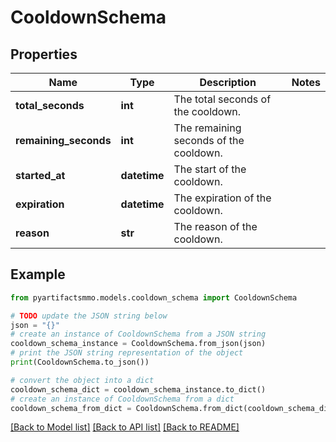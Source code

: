 # CooldownSchema


## Properties

Name | Type | Description | Notes
------------ | ------------- | ------------- | -------------
**total_seconds** | **int** | The total seconds of the cooldown. | 
**remaining_seconds** | **int** | The remaining seconds of the cooldown. | 
**started_at** | **datetime** | The start of the cooldown. | 
**expiration** | **datetime** | The expiration of the cooldown. | 
**reason** | **str** | The reason of the cooldown. | 

## Example

```python
from pyartifactsmmo.models.cooldown_schema import CooldownSchema

# TODO update the JSON string below
json = "{}"
# create an instance of CooldownSchema from a JSON string
cooldown_schema_instance = CooldownSchema.from_json(json)
# print the JSON string representation of the object
print(CooldownSchema.to_json())

# convert the object into a dict
cooldown_schema_dict = cooldown_schema_instance.to_dict()
# create an instance of CooldownSchema from a dict
cooldown_schema_from_dict = CooldownSchema.from_dict(cooldown_schema_dict)
```
[[Back to Model list]](../README.md#documentation-for-models) [[Back to API list]](../README.md#documentation-for-api-endpoints) [[Back to README]](../README.md)


